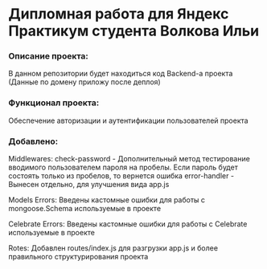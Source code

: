 # **Дипломная работа для Яндекс Практикум студента Волкова Ильи**

### Описание проекта:
В данном репозитории будет находиться код Backend-а проекта 
(Данные по домену приложу после деплоя)

### Функционал проекта:
Обеспечение авторизации и аутентификации пользователей проекта

### Добавлено:

Middlewares:
check-password - Дополнительный метод тестирование вводимого пользователем пароля на пробелы. Если пароль будет состоять только из пробелов, то вернется ошибка
error-handler - Вынесен отдельно, для улучшения вида app.js

Models Errors: Введены кастомные ошибки для работы с mongoose.Schema используемые в проекте

Celebrate Errors: Введены кастомные ошибки для работы с Celebrate используемые в проекте

Rotes: Добавлен routes/index.js для разгрузки app.js и более правильного структурирования проекта

